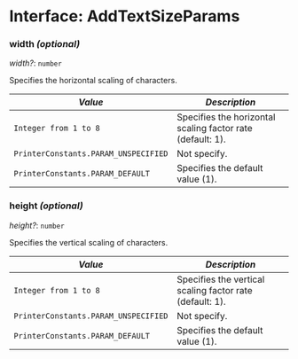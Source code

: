# Interface: AddTextSizeParams

### width *(optional)*

*width?*: `number`

Specifies the horizontal scaling of characters.

| *Value* | *Description* |
| --- | --- |
| `Integer from 1 to 8` | Specifies the horizontal scaling factor rate (default: 1). |
| `PrinterConstants.PARAM_UNSPECIFIED` | <Obsolete> Not specify. |
| `PrinterConstants.PARAM_DEFAULT` | Specifies the default value (1). |

### height *(optional)*

*height?*: `number`

Specifies the vertical scaling of characters.

| *Value* | *Description* |
| --- | --- |
| `Integer from 1 to 8` | Specifies the vertical scaling factor rate (default: 1). |
| `PrinterConstants.PARAM_UNSPECIFIED` | <Obsolete> Not specify. |
| `PrinterConstants.PARAM_DEFAULT` | Specifies the default value (1). |
